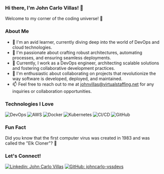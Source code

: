 ### Hi there, I'm John Carlo Villas! 👋

Welcome to my corner of the coding universe! 🚀

### About Me

- 🌱 I'm an avid learner, currently diving deep into the world of DevOps and cloud technologies.
- 👀 I'm passionate about crafting robust architectures, automating processes, and ensuring seamless deployments.
- 💼 Currently, I work as a DevOps engineer, architecting scalable solutions and fostering collaborative development practices.
- 💞️ I'm enthusiastic about collaborating on projects that revolutionize the way software is developed, deployed, and maintained.
- 📫 Feel free to reach out to me at johnvillas@virtualstaffing.net for any inquiries or collaboration opportunities.

### Technologies I Love

![DevOps](https://img.shields.io/badge/DevOps-%23222222.svg?style=flat-square&logo=devops&logoColor=white)
![AWS](https://img.shields.io/badge/AWS-%23232F3E.svg?style=flat-square&logo=amazonaws&logoColor=white)
![Docker](https://img.shields.io/badge/Docker-%232496ED.svg?style=flat-square&logo=docker&logoColor=white)
![Kubernetes](https://img.shields.io/badge/Kubernetes-%23326CE5.svg?style=flat-square&logo=kubernetes&logoColor=white)
![CI/CD](https://img.shields.io/badge/CI%2FCD-%23222222.svg?style=flat-square&logo=jenkins&logoColor=white)
![GitHub](https://img.shields.io/badge/GitHub-%23181717.svg?style=flat-square&logo=github&logoColor=white)

### Fun Fact

Did you know that the first computer virus was created in 1983 and was called the "Elk Cloner"? 🤯

### Let's Connect!

[![Linkedin: John Carlo Villas](https://img.shields.io/badge/-johncarlo--vssdevs-blue?style=flat-square&logo=Linkedin&logoColor=white&link=https://www.linkedin.com/in/johncarlo-vssdevs/)](https://www.linkedin.com/in/johncarlo-vssdevs/)
[![GitHub: johncarlo-vssdevs](https://img.shields.io/github/followers/johncarlo-vssdevs?label=follow&style=social)](https://github.com/johncarlo-vssdevs)
